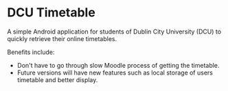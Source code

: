 # DCU Timetable

A simple Android application for students of Dublin City University (DCU) to quickly retrieve their online timetables.

Benefits include:

- Don't have to go through slow Moodle process of getting the timetable.
- Future versions will have new features such as local storage of users timetable and better display.
